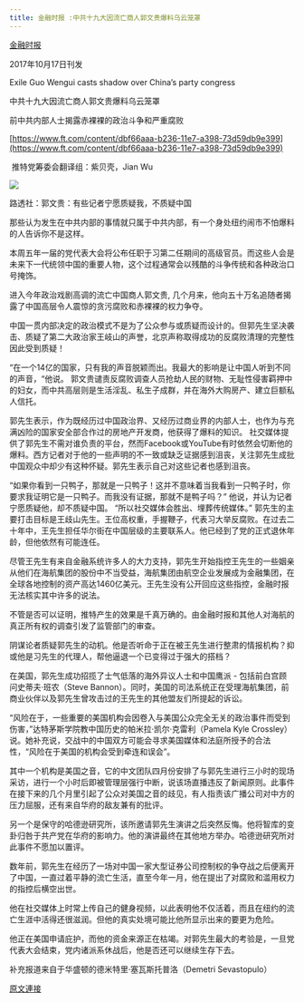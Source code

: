 ```yaml
---
title: 金融时报 :中共十九大因流亡商人郭文贵爆料乌云笼罩
---
```


[金融时报](https://www.blogger.com/null)



2017年10月17日刊发



Exile Guo Wengui casts shadow over China’s party congress



中共十九大因流亡商人郭文贵爆料乌云笼罩



前中共内部人士揭露赤裸裸的政治斗争和严重腐败



[https://www.ft.com/content/dbf66aaa-b236-11e7-a398-73d59db9e399](https://www.ft.com/content/dbf66aaa-b236-11e7-a398-73d59db9e399)








 推特党筹委会翻译组：紫贝壳，Jian Wu


[![](https://1.bp.blogspot.com/-Myo-smUMUxg/WefCgvan8aI/AAAAAAAABDU/Vlw34X_dHrsBggY3xPFoHtAjC9phYUo4wCLcBGAs/s1600/1.PNG)](https://1.bp.blogspot.com/-Myo-smUMUxg/WefCgvan8aI/AAAAAAAABDU/Vlw34X_dHrsBggY3xPFoHtAjC9phYUo4wCLcBGAs/s1600/1.PNG)








路透社：郭文贵：有些记者宁愿质疑我，不质疑中国







那些认为发生在中共内部的事情就只属于中共内部，有一个身处纽约闹市不怕爆料的人告诉你不是这样。




本周五年一届的党代表大会将公布任职于习第二任期间的高级官员。而这些人会是未来下一代统领中国的重要人物，这个过程通常会以残酷的斗争传统和各种政治口号掩饰。








进入今年政治戏剧高调的流亡中国商人郭文贵, 几个月来，他向五十万名追随者揭露了中国高层令人震惊的贪污腐败和赤裸裸的权力争夺。








中国一贯内部决定的政治模式不是为了公众参与或质疑而设计的。但郭先生坚决袭击、质疑了第二大政治家王岐山的声誉，北京声称取得成功的反腐败清理的完整性因此受到质疑！




“在一个14亿的国家，只有我的声音脱颖而出。我最大的影响是让中国人听到不同的声音，“他说。
郭文贵谴责反腐败调查人员抢劫人民的财物、无耻性侵害羁押中的妇女，而中共高层则是生活淫乱、私生子成群，并在海外大购房产、建立巨额私人信托。




郭先生表示，作为既经历过中国政治界、又经历过商业界的内部人士，也作为与充满凶险的国家安全部合作过的房地产开发商，他获得了爆料的知识。
社交媒体提供了郭先生不需对谁负责的平台，然而Facebook或YouTube有时依然会切断他的爆料。西方记者对于他的一些声明的不一致或缺乏证据感到沮丧，关注郭先生成批中国观众中却少有这种怀疑。郭先生表示自己对这些记者也感到沮丧。






“如果你看到一只鸭子，那就是一只鸭子！这并不意味着当我看到一只鸭子时，你要求我证明它是一只鸭子。而我没有证据，那就不是鸭子吗？” 他说，并认为记者宁愿质疑他，却不质疑中国。 “所以社交媒体会胜出、埋葬传统媒体。”
郭先生的主要打击目标是王歧山先生。王位高权重，手握鞭子，代表习大举反腐败。在过去二十年中，王先生担任华尔街在中国层级的主要联系人。他已经到了党的正式退休年龄，但他依然有可能连任。








尽管王先生有来自金融系统许多人的大力支持，郭先生开始指控王先生的一些姻亲从他们在海航集团的股份中不当受益，海航集团由航空企业发展成为金融集团，在全球各地控制的资产高达1460亿美元。王先生没有公开回应这些指控，金融时报无法核实其中许多的说法。






不管是否可以证明，推特产生的效果是千真万确的。由金融时报和其他人对海航的真正所有权的调查引发了监管部门的审查。






阴谋论者质疑郭先生的动机。他是否听命于正在被王先生进行整肃的情报机构？抑或他是习先生的代理人，帮他逼退一个已变得过于强大的搭档？






在美国，郭先生成功招揽了士气低落的海外异议人士和中国鹰派 - 包括前白宫顾问史蒂夫·班农（Steve Bannon）。同时，美国的司法系统正在受理海航集团，前商业伙伴以及郭先生曾攻击过的王先生的其他盟友们所提起的诉讼。






“风险在于，一些重要的美国机构会因卷入与美国公众完全无关的政治事件而受到伤害，”达特茅斯学院教中国历史的帕米拉·凯尔·克雷利（Pamela Kyle Crossley）说。她补充说，交战中的中国双方可能会寻求美国媒体和法庭所授予的合法性，“风险在于美国的机构会受到牵连和误会”。








其中一个机构是美国之音，它的中文团队四月份安排了与郭先生进行三小时的现场采访，进行一个小时后即被管理层强行中断，说该场直播违反了新闻原则。此事件在接下来的几个月里引起了公众对美国之音的歧见，有人指责该广播公司对中方的压力屈服，还有来自华府的敌友兼有的批评。








另一个是保守的哈德逊研究所，该所邀请郭先生演讲之后突然反悔。他将智库的变卦归咎于共产党在华府的影响力。他的演讲最终在其他地方举办。哈德逊研究所对此事件不愿加以置评。








数年前，郭先生在经历了一场对中国一家大型证券公司控制权的争夺战之后便离开了中国，一直过着平静的流亡生活，直至今年一月，他在提出了对腐败和滥用权力的指控后横空出世。








他在社交媒体上时常上传自己的健身视频，以此表明他不仅活着，而且在纽约的流亡生涯中活得还很滋润。但他的真实处境可能比他所显示出来的要更为危险。








他正在美国申请庇护，而他的资金来源正在枯竭。对郭先生最大的考验是，一旦党代表大会结束，党内诸派系休战后，他是否还可以继续生存下去。


















补充报道来自于华盛顿的德米特里·塞瓦斯托普洛（Demetri Sevastopulo）

[原文連接](http://littleantvoice.blogspot.com/2018/04/blog-post_93.html)